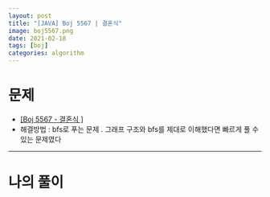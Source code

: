```yaml
---
layout: post
title: "[JAVA] Boj 5567 | 결혼식"
image: boj5567.png
date: 2021-02-18
tags: [boj]
categories: algorithm
---
```


# 문제
- <a href="https://www.acmicpc.net/problem/5567" target="_black" >[Boj 5567 - 결혼식 ]</a>
- 해결방법 : bfs로 푸는 문제 . 그래프 구조와 bfs를 제대로 이해했다면 빠르게 풀 수 있는 문제였다 

- - -

# 나의 풀이

<script src="https://gist.github.com/Jisu-Shin/a1a48e7da835ef073a71d658dc8b8182.js"></script>